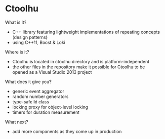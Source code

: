Ctoolhu
=======

What is it?

- C++ library featuring lightweight implementations of repeating concepts (design patterns)
- using C++11, Boost &amp; Loki

Where is it?

- Ctoolhu is located in ctoolhu directory and is platform-independent
- the other files in the repository make it possible for Ctoolhu to be opened as a Visual Studio 2013 project

What does it give you?

- generic event aggregator
- random number generators
- type-safe Id class
- locking proxy for object-level locking
- timers for duration measurement

What next?

- add more components as they come up in production


